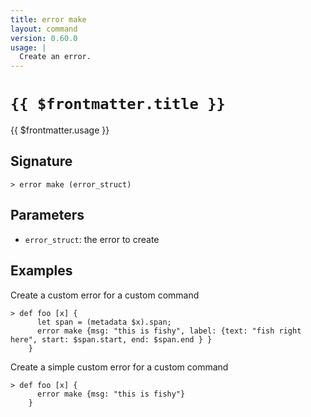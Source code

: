 ```yaml
---
title: error make
layout: command
version: 0.60.0
usage: |
  Create an error.
---
```


# `{{ $frontmatter.title }}`

<div style='white-space: pre-wrap;'>{{ $frontmatter.usage }}</div>

## Signature

`> error make (error_struct)`

## Parameters

- `error_struct`: the error to create

## Examples

Create a custom error for a custom command

```shell
> def foo [x] {
      let span = (metadata $x).span;
      error make {msg: "this is fishy", label: {text: "fish right here", start: $span.start, end: $span.end } }
    }
```

Create a simple custom error for a custom command

```shell
> def foo [x] {
      error make {msg: "this is fishy"}
    }
```
